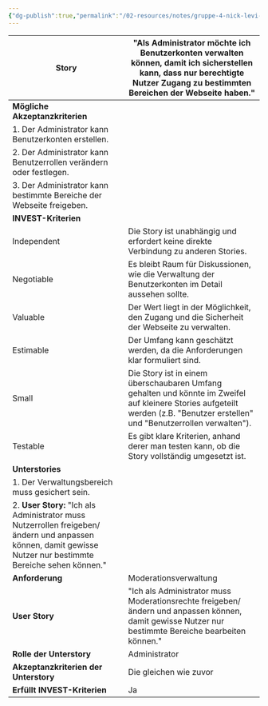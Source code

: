 ```yaml
---
{"dg-publish":true,"permalink":"/02-resources/notes/gruppe-4-nick-levi-ali-svenja/","noteIcon":"","updated":"2025-08-26T16:35:04.315+02:00"}
---
```


| **Story**                                                                                                                                                    | "Als Administrator möchte ich Benutzerkonten verwalten können, damit ich sicherstellen kann, dass nur berechtigte Nutzer Zugang zu bestimmten Bereichen der Webseite haben."   |
| ------------------------------------------------------------------------------------------------------------------------------------------------------------ | ------------------------------------------------------------------------------------------------------------------------------------------------------------------------------ |
| **Mögliche Akzeptanzkriterien**                                                                                                                              |                                                                                                                                                                                |
| 1. Der Administrator kann Benutzerkonten erstellen.                                                                                                          |                                                                                                                                                                                |
| 2. Der Administrator kann Benutzerrollen verändern oder festlegen.                                                                                           |                                                                                                                                                                                |
| 3. Der Administrator kann bestimmte Bereiche der Webseite freigeben.                                                                                         |                                                                                                                                                                                |
| **INVEST-Kriterien**                                                                                                                                         |                                                                                                                                                                                |
| Independent                                                                                                                                                  | Die Story ist unabhängig und erfordert keine direkte Verbindung zu anderen Stories.                                                                                            |
| Negotiable                                                                                                                                                   | Es bleibt Raum für Diskussionen, wie die Verwaltung der Benutzerkonten im Detail aussehen sollte.                                                                              |
| Valuable                                                                                                                                                     | Der Wert liegt in der Möglichkeit, den Zugang und die Sicherheit der Webseite zu verwalten.                                                                                    |
| Estimable                                                                                                                                                    | Der Umfang kann geschätzt werden, da die Anforderungen klar formuliert sind.                                                                                                   |
| Small                                                                                                                                                        | Die Story ist in einem überschaubaren Umfang gehalten und könnte im Zweifel auf kleinere Stories aufgeteilt werden (z.B. "Benutzer erstellen" und "Benutzerrollen verwalten"). |
| Testable                                                                                                                                                     | Es gibt klare Kriterien, anhand derer man testen kann, ob die Story vollständig umgesetzt ist.                                                                                 |
| **Unterstories**                                                                                                                                             |                                                                                                                                                                                |
| 1. Der Verwaltungsbereich muss gesichert sein.                                                                                                               |                                                                                                                                                                                |
| 2. **User Story:** "Ich als Administrator muss Nutzerrollen freigeben/ändern und anpassen können, damit gewisse Nutzer nur bestimmte Bereiche sehen können." |                                                                                                                                                                                |
| **Anforderung**                                                                                                                                              | Moderationsverwaltung                                                                                                                                                          |
| **User Story**                                                                                                                                               | "Ich als Administrator muss Moderationsrechte freigeben/ändern und anpassen können, damit gewisse Nutzer nur bestimmte Bereiche bearbeiten können."                            |
| **Rolle der Unterstory**                                                                                                                                     | Administrator                                                                                                                                                                  |
| **Akzeptanzkriterien der Unterstory**                                                                                                                        | Die gleichen wie zuvor                                                                                                                                                         |
| **Erfüllt INVEST-Kriterien**                                                                                                                                 | Ja                                                                                                                                                                             |
